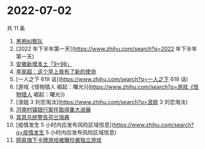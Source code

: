 # 2022-07-02

共 11 条

<!-- BEGIN -->
<!-- 最后更新时间 Sat Jul 02 2022 02:19:51 GMT+0800 (China Standard Time) -->

1. [黑袍纠察队](https://www.zhihu.com/search?q=黑袍纠察队)
1. [2022 年下半年第一天](https://www.zhihu.com/search?q=2022 年下半年第一天)
1. [安徽新增本土「9+98」](https://www.zhihu.com/search?q=安徽新增本土「9+98」)
1. [李家超：这个早上我有了新的使命](https://www.zhihu.com/search?q=李家超：这个早上我有了新的使命)
1. [一人之下 619 话](https://www.zhihu.com/search?q=一人之下 619 话)
1. [游戏《怪物猎人 崛起：曙光》](https://www.zhihu.com/search?q=游戏《怪物猎人 崛起：曙光》)
1. [浪姐 3 刘恋淘汰](https://www.zhihu.com/search?q=浪姐 3 刘恋淘汰)
1. [河南村镇银行案件取得重大进展](https://www.zhihu.com/search?q=河南村镇银行案件取得重大进展)
1. [耳其总统警告芬兰瑞典](https://www.zhihu.com/search?q=耳其总统警告芬兰瑞典)
1. [疫情发生 5 小时内应发布风险区域信息](https://www.zhihu.com/search?q=疫情发生 5 小时内应发布风险区域信息)
1. [网易旗下卡牌游戏被曝抄袭独立游戏](https://www.zhihu.com/search?q=网易旗下卡牌游戏被曝抄袭独立游戏)

<!-- END -->
